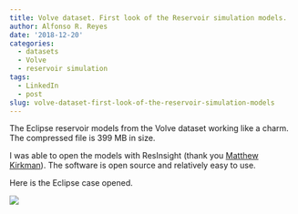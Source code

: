 ```yaml
---
title: Volve dataset. First look of the Reservoir simulation models.
author: Alfonso R. Reyes
date: '2018-12-20'
categories:
  - datasets
  - Volve
  - reservoir simulation
tags:
  - LinkedIn
  - post
slug: volve-dataset-first-look-of-the-reservoir-simulation-models
---
```


The Eclipse reservoir models from the Volve dataset working like a charm. The compressed file is 399 MB in size.

I was able to open the models with ResInsight (thank you [Matthew Kirkman](https://www.linkedin.com/in/ACoAAAD01-wB7lEC1xekjxKlzTRAcP5SNTNvhwo/?lipi=urn%3Ali%3Apage%3Ad_flagship3_profile_view_base_recent_activity_details_shares%3BFgtbhW3cSPyO0PLFB88xRw%3D%3D)). The software is open source and relatively easy to use.

Here is the Eclipse case opened.



[![](/img/volve_resmodel_01.png)](/img/volve_resmodel_01.png)